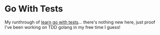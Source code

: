 # Go With Tests

My runthrough of [learn go with tests](https://quii.gitbook.io/learn-go-with-tests/)... there's nothing new here, just proof I've been working on TDD golang in my free time I guess!
